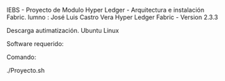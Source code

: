 IEBS - Proyecto de Modulo 
Hyper Ledger - Arquitectura e instalación Fabric.
lumno : José Luis Castro Vera
Hyper Ledger Fabric - Version 2.3.3

Descarga autimatización. Ubuntu Linux 

Software requerido:


Comando:

./Proyecto.sh
